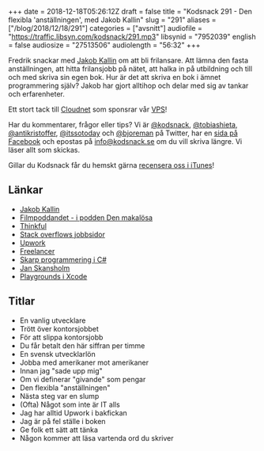 +++
date = 2018-12-18T05:26:12Z
draft = false
title = "Kodsnack 291 - Den flexibla 'anställningen', med Jakob Kallin"
slug = "291"
aliases = ["/blog/2018/12/18/291"]
categories = ["avsnitt"]
audiofile = "https://traffic.libsyn.com/kodsnack/291.mp3"
libsynid = "7952039"
english = false
audiosize = "27513506"
audiolength = "56:32"
+++

Fredrik snackar med [Jakob Kallin](https://jakobkallin.com/) om att bli frilansare. Att lämna den fasta anställningen, att hitta frilansjobb på nätet, att halka in på utbildning och till och med skriva sin egen bok. Hur är det att skriva en bok i ämnet programmering själv? Jakob har gjort alltihop och delar med sig av tankar och erfarenheter.

Ett stort tack till [Cloudnet](http://www.cloudnet.se) som sponsrar vår [VPS](http://en.wikipedia.org/wiki/Virtual_private_server)!

Har du kommentarer, frågor eller tips? Vi är [@kodsnack](https://www.twitter.com/kodsnack), [@tobiashieta](https://www.twitter.com/tobiashieta), [@antikristoffer](https://www.twitter.com/antikristoffer), [@itssotoday](https://twitter.com/itssotoday) och [@bjoreman](https://www.twitter.com/bjoreman) på Twitter, har en [sida på Facebook](https://www.facebook.com/kodsnack) och epostas på [info@kodsnack.se](mailto:info@kodsnack.se) om du vill skriva längre. Vi läser allt som skickas.

Gillar du Kodsnack får du hemskt gärna [recensera oss i iTunes](http://itunes.apple.com/se/podcast/kodsnack/id561631498?l=en)!

## Länkar ##
* [Jakob Kallin](https://jakobkallin.com/)
* [Filmpoddandet - i podden Den makalösa](https://www.denmakalosa.se/)
* [Thinkful](https://www.thinkful.com/)
* [Stack overflows jobbsidor](https://stackoverflow.com/jobs)
* [Upwork](https://www.upwork.com/)
* [Freelancer](https://www.freelancer.com/)
* [Skarp programmering i C#](http://skansholm.com/skarp/)
* [Jan Skansholm](http://skansholm.com/)
* [Playgrounds i Xcode](https://developer.apple.com/swift/blog/?id=35)

## Titlar ##
* En vanlig utvecklare
* Trött över kontorsjobbet
* För att slippa kontorsjobb
* Du får betalt den här siffran per timme
* En svensk utvecklarlön
* Jobba med amerikaner mot amerikaner
* Innan jag "sade upp mig"
* Om vi definerar "givande" som pengar
* Den flexibla "anställningen"
* Nästa steg var en slump
* (Ofta) Något som inte är IT alls
* Jag har alltid Upwork i bakfickan
* Jag är på fel ställe i boken
* Ge folk ett sätt att tänka
* Någon kommer att läsa vartenda ord du skriver